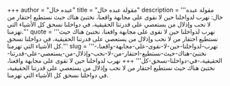 +++
author = "عبده خال"
title = "مقولة عبده خال"
description = '''مقولة عبده خال: نهرب لدواخلنا حين لا نقوى على مجابهة واقعنا، نختبئ هناك حيث نستطيع احتقار من لا نحب وإذلال من يستعصي على قدرتنا الحقيقية، في دواخلنا نسحق كل الأشياء التي تهزمنا.'''
quote = '''نهرب لدواخلنا حين لا نقوى على مجابهة واقعنا، نختبئ هناك حيث نستطيع احتقار من لا نحب وإذلال من يستعصي على قدرتنا الحقيقية، في دواخلنا نسحق كل الأشياء التي تهزمنا.'''
slug = '''نهرب-لدواخلنا-حين-لا-نقوى-على-مجابهة-واقعنا،-نختبئ-هناك-حيث-نستطيع-احتقار-من-لا-نحب-وإذلال-من-يستعصي-على-قدرتنا-الحقيقية،-في-دواخلنا-نسحق-كل'''
+++
نهرب لدواخلنا حين لا نقوى على مجابهة واقعنا، نختبئ هناك حيث نستطيع احتقار من لا نحب وإذلال من يستعصي على قدرتنا الحقيقية، في دواخلنا نسحق كل الأشياء التي تهزمنا.
